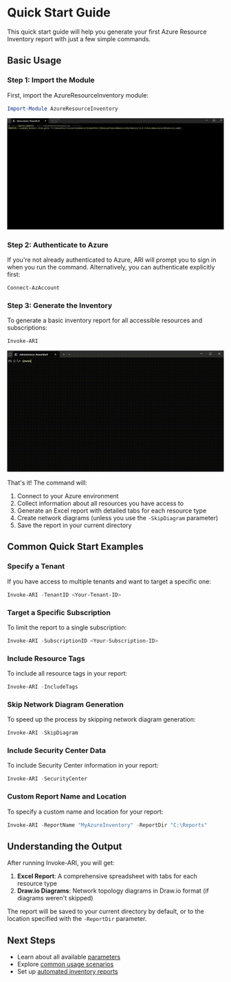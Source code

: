 # Quick Start Guide

This quick start guide will help you generate your first Azure Resource Inventory report with just a few simple commands.

## Basic Usage

### Step 1: Import the Module

First, import the AzureResourceInventory module:

```powershell
Import-Module AzureResourceInventory
```

<div align="center">
<img src="../../images/ImportingARI.gif" width="700">
</div>

### Step 2: Authenticate to Azure

If you're not already authenticated to Azure, ARI will prompt you to sign in when you run the command. Alternatively, you can authenticate explicitly first:

```powershell
Connect-AzAccount
```

### Step 3: Generate the Inventory

To generate a basic inventory report for all accessible resources and subscriptions:

```powershell
Invoke-ARI
```

<div align="center">
<img src="../../images/RunningARI.gif" width="700">
</div>

That's it! The command will:

1. Connect to your Azure environment
2. Collect information about all resources you have access to
3. Generate an Excel report with detailed tabs for each resource type
4. Create network diagrams (unless you use the `-SkipDiagram` parameter)
5. Save the report in your current directory

## Common Quick Start Examples

### Specify a Tenant

If you have access to multiple tenants and want to target a specific one:

```powershell
Invoke-ARI -TenantID <Your-Tenant-ID>
```

### Target a Specific Subscription

To limit the report to a single subscription:

```powershell
Invoke-ARI -SubscriptionID <Your-Subscription-ID>
```

### Include Resource Tags

To include all resource tags in your report:

```powershell
Invoke-ARI -IncludeTags
```

### Skip Network Diagram Generation

To speed up the process by skipping network diagram generation:

```powershell
Invoke-ARI -SkipDiagram
```

### Include Security Center Data

To include Security Center information in your report:

```powershell
Invoke-ARI -SecurityCenter
```

### Custom Report Name and Location

To specify a custom name and location for your report:

```powershell
Invoke-ARI -ReportName "MyAzureInventory" -ReportDir "C:\Reports"
```

## Understanding the Output

After running Invoke-ARI, you will get:

1. **Excel Report**: A comprehensive spreadsheet with tabs for each resource type
2. **Draw.io Diagrams**: Network topology diagrams in Draw.io format (if diagrams weren't skipped)

The report will be saved to your current directory by default, or to the location specified with the `-ReportDir` parameter.

## Next Steps

- Learn about all available [parameters](../user-guide/parameters.md)
- Explore [common usage scenarios](../user-guide/common-scenarios.md) 
- Set up [automated inventory reports](../advanced/automation.md) 